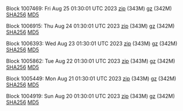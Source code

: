 Block 1007469: Fri Aug 25 01:30:01 UTC 2023 [zip](https://files.01coin.io/mainnet/2023-08-25/bootstrap.dat.zip) (343M) [gz](https://files.01coin.io/mainnet/2023-08-25/bootstrap.dat.tar.gz) (342M) [SHA256](https://files.01coin.io/mainnet/2023-08-25/sha256.txt) [MD5](https://files.01coin.io/mainnet/2023-08-25/md5.txt)

Block 1006915: Thu Aug 24 01:30:01 UTC 2023 [zip](https://files.01coin.io/mainnet/2023-08-24/bootstrap.dat.zip) (343M) [gz](https://files.01coin.io/mainnet/2023-08-24/bootstrap.dat.tar.gz) (342M) [SHA256](https://files.01coin.io/mainnet/2023-08-24/sha256.txt) [MD5](https://files.01coin.io/mainnet/2023-08-24/md5.txt)

Block 1006393: Wed Aug 23 01:30:01 UTC 2023 [zip](https://files.01coin.io/mainnet/2023-08-23/bootstrap.dat.zip) (343M) [gz](https://files.01coin.io/mainnet/2023-08-23/bootstrap.dat.tar.gz) (342M) [SHA256](https://files.01coin.io/mainnet/2023-08-23/sha256.txt) [MD5](https://files.01coin.io/mainnet/2023-08-23/md5.txt)

Block 1005862: Tue Aug 22 01:30:01 UTC 2023 [zip](https://files.01coin.io/mainnet/2023-08-22/bootstrap.dat.zip) (343M) [gz](https://files.01coin.io/mainnet/2023-08-22/bootstrap.dat.tar.gz) (342M) [SHA256](https://files.01coin.io/mainnet/2023-08-22/sha256.txt) [MD5](https://files.01coin.io/mainnet/2023-08-22/md5.txt)

Block 1005449: Mon Aug 21 01:30:01 UTC 2023 [zip](https://files.01coin.io/mainnet/2023-08-21/bootstrap.dat.zip) (343M) [gz](https://files.01coin.io/mainnet/2023-08-21/bootstrap.dat.tar.gz) (342M) [SHA256](https://files.01coin.io/mainnet/2023-08-21/sha256.txt) [MD5](https://files.01coin.io/mainnet/2023-08-21/md5.txt)

Block 1004919: Sun Aug 20 01:30:01 UTC 2023 [zip](https://files.01coin.io/mainnet/2023-08-20/bootstrap.dat.zip) (343M) [gz](https://files.01coin.io/mainnet/2023-08-20/bootstrap.dat.tar.gz) (342M) [SHA256](https://files.01coin.io/mainnet/2023-08-20/sha256.txt) [MD5](https://files.01coin.io/mainnet/2023-08-20/md5.txt)
